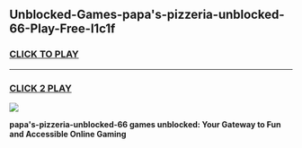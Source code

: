 
## Unblocked-Games-papa's-pizzeria-unblocked-66-Play-Free-l1c1f
<h3>
<a href="https://premium76.site?title=papa's-pizzeria-unblocked-66&ref=21A">CLICK TO PLAY</a></h3>
<hr>

<h3>
<a href="https://premium76.site?title=papa's-pizzeria-unblocked-66&ref=21A">CLICK 2 PLAY</a>
  
</h3>

<a href="https://premium76.site?title=papa's-pizzeria-unblocked-66&ref=21A"><img src="https://clearcache.store/games.png"></a>


**papa's-pizzeria-unblocked-66 games unblocked: Your Gateway to Fun and Accessible Online Gaming**
